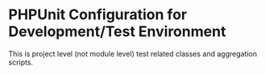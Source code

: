 # PHPUnit Configuration for Development/Test Environment 

This is project level (not module level) test related classes and aggregation scripts. 